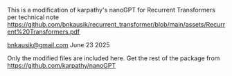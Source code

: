 This is a modification of karpathy's nanoGPT for Recurrent Transformers
per technical note https://github.com/bnkausik/recurrent_transformer/blob/main/assets/Recurrent%20Transformers.pdf

bnkausik@gmail.com June 23 2025

Only the modified files are included here. Get the rest of the package from https://github.com/karpathy/nanoGPT

